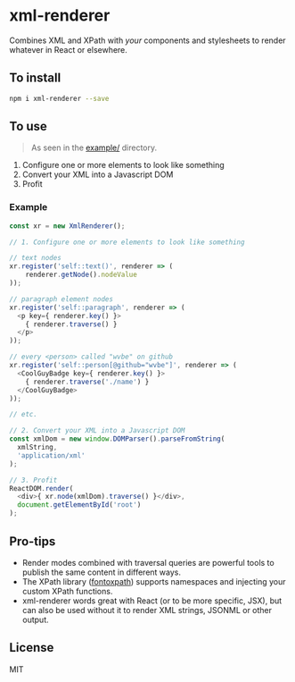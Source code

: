 # xml-renderer

Combines XML and XPath with _your_ components and stylesheets to render whatever in React or elsewhere.

## To install

```sh
npm i xml-renderer --save
```

## To use

> As seen in the [example/](./example) directory.

1. Configure one or more elements to look like something
2. Convert your XML into a Javascript DOM
3. Profit


### Example

```js
const xr = new XmlRenderer();

// 1. Configure one or more elements to look like something

// text nodes
xr.register('self::text()', renderer => (
    renderer.getNode().nodeValue
));

// paragraph element nodes
xr.register('self::paragraph', renderer => (
  <p key={ renderer.key() }>
    { renderer.traverse() }
  </p>
));

// every <person> called "wvbe" on github
xr.register('self::person[@github="wvbe"]', renderer => (
  <CoolGuyBadge key={ renderer.key() }>
    { renderer.traverse('./name') }
  </CoolGuyBadge>
));

// etc.

// 2. Convert your XML into a Javascript DOM
const xmlDom = new window.DOMParser().parseFromString(
  xmlString,
  'application/xml'
);

// 3. Profit
ReactDOM.render(
  <div>{ xr.node(xmlDom).traverse() }</div>,
  document.getElementById('root')
);
```

## Pro-tips
- Render modes combined with traversal queries are powerful tools to publish the same content in different ways.
- The XPath library ([fontoxpath](http://npmjs.org/package/fontoxpath)) supports namespaces and injecting your custom XPath functions.
- xml-renderer words great with React (or to be more specific, JSX), but can also be used without it to render XML strings, JSONML or other output.

## License

MIT
